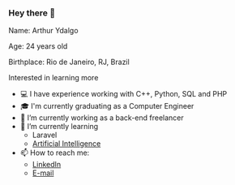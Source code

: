 ### Hey there 👋

Name: Arthur Ydalgo

Age: 24 years old

Birthplace: Rio de Janeiro, RJ, Brazil

Interested in learning more

- 💻 I have experience working with C++, Python, SQL and PHP 
- 🎓 I'm currently graduating as a Computer Engineer
- 🔭 I’m currently working as a back-end freelancer
- 🌱 I’m currently learning
  - Laravel
  - [Artificial Intelligence](https://youtu.be/skXSvQRiJBo)
- 📫 How to reach me:
  - [LinkedIn](https://www.linkedin.com/in/arthur-y/)
  - [E-mail](mailto:arthur.aymc@gmail.com)

